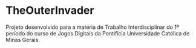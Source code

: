 # TheOuterInvader
Projeto desenvolvido para a matéria de Trabalho Interdisciplinar do 1º período do curso de Jogos Digitais da Pontifícia Universidade Católica de Minas Gerais.
